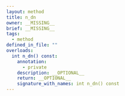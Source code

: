 ```yaml
---
layout: method
title: n_dn
owner: __MISSING__
brief: __MISSING__
tags:
  - method
defined_in_file: ""
overloads:
  int n_dn() const:
    annotation:
      - private
    description: __OPTIONAL__
    return: __OPTIONAL__
    signature_with_names: int n_dn() const
---
```

